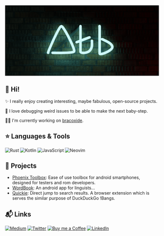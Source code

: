 ![2020, 2021 &copy; A. Taha Baki's Wall](./neon_brick_atb.wall.min.png)

## 👋 Hi!

✨ I really enjoy creating interesting, maybe fabulous, open-source projects.

🧩 I love debugging weird issues to be able to make the next baby-step.
  
🧑‍💻 I'm currently working on [bracoxide](https://github.com/atahabaki/bracoxide).


## ⭐ Languages & Tools

![Rust](https://img.shields.io/badge/Rust-000000.svg?style=for-the-badge&logo=Rust&logoColor=white)
![Kotlin](https://img.shields.io/badge/Kotlin-0095D5.svg?style=for-the-badge&logo=Kotlin&logoColor=white)
![JavaScript](https://img.shields.io/badge/JavaScript-F7DF1E.svg?style=for-the-badge&logo=JavaScript&logoColor=black)
![Neovim](https://img.shields.io/badge/Neovim-8FFF6D.svg?style=for-the-badge&logo=Neovim&logoColor=black)

## 📁 Projects

* [Phoenix Toolbox](https://github.com/atahabaki/phoenix-toolbox):
		Ease of use toolbox for android smartphones, designed for testers and rom developers.
* [WordBook](https://github.com/atahabaki/wordbook-android):
		An android app for linguists...
* [Quickie](https://github.com/atahabaki/quickie):
		Direct jump to search results. A browser extension which is serves the similar purpose of DuckDuckGo !Bangs.

## 📬 Links

[![Medium](https://img.shields.io/badge/Medium-000000?style=for-the-badge&logo=Medium&logoColor=white)](https://atahabaki.medium.com/)
[![Twitter](https://img.shields.io/badge/twitter-1DA1F2?style=for-the-badge&logo=Twitter&logoColor=white)](https://twitter.com/atahabaki)
[![Buy me a Coffee](https://img.shields.io/badge/buymeacoffee-FFDD00?style=for-the-badge&logo=buymeacoffee&logoColor=black)](https://buymeacoff.ee/atahabaki)
[![LinkedIn](https://img.shields.io/badge/LinkedIn-0A66C2?style=for-the-badge&logo=LinkedIn&logoColor=white)](https://www.linkedin.com/in/atahabaki/)
